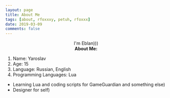```yaml
---
layout: page
title: About Me
tags: [about, rfoxxxy, petuh, rfoxxx]
date: 2019-03-09
comments: false
---
```

    
<center>I'm Eblan)))</center>

<center><b>About Me:</b></center>

1. Name: Yaroslav
2. Age: 15
3. Language: Russian, English
4. Programming Languages: Lua

- Learning Lua and coding scripts for GameGuardian and something else)
- Designer for self)
